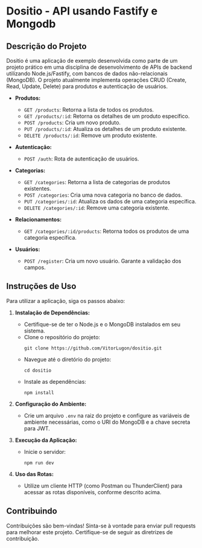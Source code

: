 # Dositio - API usando Fastify e Mongodb

## Descrição do Projeto
Dositio é uma aplicação de exemplo desenvolvida como parte de um projeto prático em uma disciplina de desenvolvimento de APIs de backend utilizando Node.js/Fastify, com bancos de dados não-relacionais (MongoDB). O projeto atualmente implementa operações CRUD (Create, Read, Update, Delete) para produtos e autenticação de usuários.

- **Produtos:**
  - `GET /products`: Retorna a lista de todos os produtos.
  - `GET /products/:id`: Retorna os detalhes de um produto específico.
  - `POST /products`: Cria um novo produto.
  - `PUT /products/:id`: Atualiza os detalhes de um produto existente.
  - `DELETE /products/:id`: Remove um produto existente.

- **Autenticação:**
  - `POST /auth`: Rota de autenticação de usuários.

- **Categorias:**
  - `GET /categories`: Retorna a lista de categorias de produtos existentes.
  - `POST /categories`: Cria uma nova categoria no banco de dados.
  - `PUT /categories/:id`: Atualiza os dados de uma categoria específica.
  - `DELETE /categories/:id`: Remove uma categoria existente.

- **Relacionamentos:**
  - `GET /categories/:id/products`: Retorna todos os produtos de uma categoria específica.

- **Usuários:**
  - `POST /register`: Cria um novo usuário. Garante a validação dos campos.

## Instruções de Uso
Para utilizar a aplicação, siga os passos abaixo:

1. **Instalação de Dependências:**
   - Certifique-se de ter o Node.js e o MongoDB instalados em seu sistema.
   - Clone o repositório do projeto:
     ```
     git clone https://github.com/VitorLugon/dositio.git
     ```
   - Navegue até o diretório do projeto:
     ```
     cd dositio
     ```
   - Instale as dependências:
     ```
     npm install
     ```

2. **Configuração do Ambiente:**
   - Crie um arquivo `.env` na raiz do projeto e configure as variáveis de ambiente necessárias, como o URI do MongoDB e a chave secreta para JWT.

3. **Execução da Aplicação:**
   - Inicie o servidor:
     ```
     npm run dev
     ```

4. **Uso das Rotas:**
   - Utilize um cliente HTTP (como Postman ou ThunderClient) para acessar as rotas disponíveis, conforme descrito acima.

## Contribuindo
Contribuições são bem-vindas! Sinta-se à vontade para enviar pull requests para melhorar este projeto. Certifique-se de seguir as diretrizes de contribuição.

